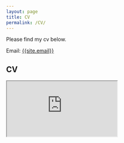```yaml
---
layout: page
title: CV
permalink: /CV/
---
```

<p>
Please find my cv below.
</p>

Email: <a href="mailto:{{site.email}}?Subject=From Blog Site:">{{site.email}}</a>

## CV
<iframe src="https://drive.google.com/file/d/1RkZglF9IHraLPkmSeWNABwcyqOdimBfO/view?usp=sharing"></iframe>
